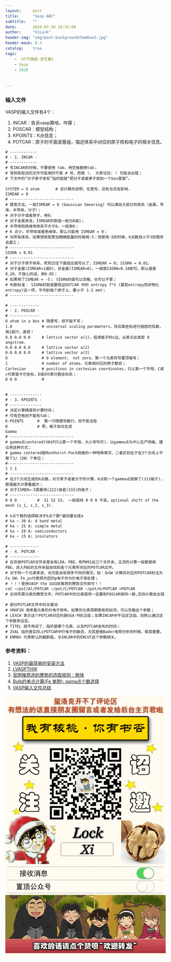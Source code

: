 ```yaml
---
layout:     post
title:      "Vasp ABC"
subtitle:   ""
date:       2020-07-20 19:55:00
author:     "XiLock"
header-img: "img/post-background/bamboo3.jpg"
header-mask: 0.3
catalog:    true
tags:
    - 《斤竹精舍·游艺集》
    - Vasp
    - 2020


---
```


### 输入文件
VASP的输入文件有4个：  
1. INCAR：告诉vasp算啥，咋算；
1. POSCAR：模型结构；
1. KPOINTS：K点信息；
1. POTCAR：原子的平面波基组，描述体系中对应的原子核和电子的相关信息。


```
# ------------
# - 1. INCAR -
# ------------
# 写INCAR的时候，不要使用 tab，用空格替换tab；
# 官网有些旧的文件可能用的不是 # 号，而是 !。 大家记住: ! 可能会出错；
# 下文中的“分子原子体系”指的就是“把分子或者原子放到一个box里面”。

SYSTEM = O atom       # 该计算的说明，任意写，没有也没有影响.
ISMEAR = 0            
# ----------------------------
# 展宽方法，一般ISMEAR = 0 (Gaussian Smearing) 可以满足大部分的体系（金属，导体，半导体，分子）；
# 对于分子或者原子，用0;
# 对于金属来说，ISMEAR的取值一般为0或1；
# 半导体和绝缘体体系不大于0，一般用0；
# K 点少，半导体或者绝缘体，那么只能用 ISMEAR = 0；
# 对所有体系，如果想获取更加精确能量的时候用-5：但使用-5的时候，K点数目小于3则程序会罢工；
# ----------------------------
SIGMA = 0.01          
# ----------------------------
# 对于分子原子体系，死死记住下面组合就可以了，ISMEAR = 0; SIGMA = 0.01。
# 对于金属(ISMEAR=1或0)，非金属(ISMEAR=0)，一般取SIGMA=0.10即可，默认值是0.20，不放心的话，用0.05；
# 如果用了ISMEAR = -5； SIGMA的值可以忽略，也可以不管；
# 判断标准： SIGMA的取值要保证OUTCAR 中的 entropy T*S (展宽entropy而非物化entropy)这一项，平均到每个原子上，要小于 1-2 meV；
# ----------------------------

# -------------
# - 2. POSCAR -
# -------------
O atom in a box # 随便写，但不能不写；
1.0             # universal scaling parameters，将后面坐标进行缩放的系数，用1就行，直观！ 
8.0 0.0 0.0     # lattice vector a(1)，组成格子的x边，从原点出发取 8 angstrom.
0.0 8.0 0.0     # lattice vector a(2)  
0.0 0.0 8.0     # lattice vector a(3)  
O               # O element， not zero，第一个元素符号要顶格写；
1               # number of atoms，元素相对应的原子数目； 
Cartesian       # positions in cartesian coordinates，只认第一个字母，C或c代表笛卡尔坐标，D或d代表分数坐标系；
0 0 0           #


# --------------
# - 3. KPOINTS -
# --------------
# 决定计算精度和计算时间；
# 可有空格但不能有tab；
K-POINTS      #  第一行随便写都行，但不能没有
0             # 零，格子自动生成
Gamma         
# ----------------------------
# gamma点centered(VASP只认第一个字母，大小写均可)，以gamma点为中心生产网格，建议用这种方式； 
# gamma centered是Monkhorst-Pack网格的一种特殊情况，二者区别在于在3个方向上平移了1/（2N）个单位；
#-----------------------------
1 1 1         
# ----------------------------
# 在3个方向生成的K点数，对于原子或者分子的计算，K点取一个gamma点就够了(111格子)，数值越大计算量越大；
# 对于ISMER=-5需要用(222)或者(333)的格子；
# ----------------------------
0 0 0         #  S1 S2 S3， 一般保持 0 0 0 不变。optional shift of the mesh (s_1, s_2, s_3).

# k点个数的选择取决于k点个数*基向量长度a
# ka ~ 30 A: d band metal
# ka ~ 25 A: simple metal
# ka ~ 20 A: semiconductors
# ka ~ 15 A: insulators

# -------------
# - 4. POTCAR -
# -------------
# 在存放POTCAR文件夹里会有LDA，PBE，和PW91这三个文件夹，主流的计算一般都是用PBE。进入PBE的文件夹就会找到各个元素所对应的POTCAR文件。
# 对于同一个元素来说，也可能会有很多不同的情况，如：与GW 计算的对应的POTCAR标注为Fe_GW，Fe_pv代表把内层的p电子作为价电子来处理；
# ！！！使用VASP the GUIDE推荐的赝势文件即可！！
cat ~/pot/Al/POTCAR ~/pot/C/POTCAR ~/pot/H/POTCAR >POTCAR
# 合并所需元素的赝势文件，POTCAR中的元素顺序一定要和POSCAR保持一致,否则计算会出错

# 部分POTCAR文件中的关键词
# VRHFIN 用来看元素的价电子排布，如果你元素周期表倒背如流，可以忽略这个参数；
# LEXCH 表示这个POTCAR对应的是GGA-PBE泛函；如果INCAR中不设定泛函，则默认通过这个参数来设定。
# TITEL 就不用说了，指的是哪个元素，以及POTCAR发布的时间；
# ZVAL 指的是实际上POTCAR中价电子的数目，尤其是做Bader电荷分析的时候，极其重要。
# ENMAX 代表默认的截断能。与INCAR中的ENCUT这个参数相关。
```

### 参考资料：
1. [VASP的最简单的安装方法](http://sobereva.com/455)
1. [LVASPTHW](https://www.bigbrosci.com/categories/)
1. [官网推荐选的赝势的选取规则：粗体](https://cms.mpi.univie.ac.at/vasp/vasp/Recommended_PAW_potentials_DFT_calculations_using_vasp_5_2.html)
1. [Bulk的单点计算(Fe 单胞): gama点个数选择](https://www.bigbrosci.com/2018/02/01/ex32/)
1. [VASP输入文件总结](https://cndaqiang.github.io/2018/01/21/vasp-input/)

![](/img/wc-tail.GIF)
